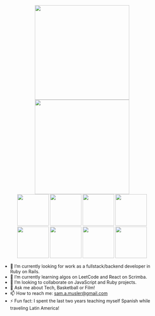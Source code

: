 <link rel="stylesheet" href="https://cdn.jsdelivr.net/gh/devicons/devicon@v2.15.1/devicon.min.css">
<link rel="stylesheet" href="https://unpkg.com/@auroratide/typewritten-text/lib/style.css" />

<div id="header" align="center">
  <div style="display: inline-block;">
    <img src="https://media.giphy.com/media/v1.Y2lkPTc5MGI3NjExZjkyMDkyODUxMzM0YzU1MjZmMzBlMDg4MWQwYjlmZmU5NDYwZDU5ZSZjdD1n/0tR27kVSe22bmqEloN/giphy.gif" width="300"/>
  </div>

  <div style="display: inline-block;">
    <img src="https://media.giphy.com/media/26BRQqt81gCaARmQU/giphy.gif" width="300"/>
  </div>
</div>

<div id="header" align="center">
  <img src="https://cdn.jsdelivr.net/gh/devicons/devicon/icons/ruby/ruby-original.svg" width="100"/>
  <img src="https://cdn.jsdelivr.net/gh/devicons/devicon/icons/rails/rails-original-wordmark.svg" width="100"/>
  <img src="https://cdn.jsdelivr.net/gh/devicons/devicon/icons/javascript/javascript-original.svg" width="100" />
  <img src="https://cdn.jsdelivr.net/gh/devicons/devicon/icons/css3/css3-original.svg" width="100"/>
  <img src="https://cdn.jsdelivr.net/gh/devicons/devicon/icons/bootstrap/bootstrap-original.svg" width="100"/>
  <img src="https://cdn.jsdelivr.net/gh/devicons/devicon/icons/html5/html5-original.svg" width="100" />
  <img src="https://cdn.jsdelivr.net/gh/devicons/devicon/icons/heroku/heroku-original.svg" width="100"/>
  <img src="https://cdn.jsdelivr.net/gh/devicons/devicon/icons/postgresql/postgresql-original.svg" width="100"/>
</div>          
          


- 🔭 I’m currently looking for work as a fullstack/backend developer in Ruby on Rails.
- 🌱 I’m currently learning algos on LeetCode and React on Scrimba.
- 👯 I’m looking to collaborate on JavaScript and Ruby projects.
- 💬 Ask me about Tech, Basketball or Film!
- 📫 How to reach me: sam.a.musler@gmail.com
- ⚡ Fun fact: I spent the last two years teaching myself Spanish while traveling Latin America!
